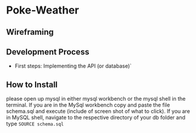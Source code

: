# Poke-Weather

## Wireframing


## Development Process
- First steps:
Implementing the API (or database)`

## How to Install
please open up mysql in either mysql workbench or the mysql shell in the terminal.  If you are in the MySql workbench copy and paste the file schema.sql and execute (include of screen shot of what to click).  If you are in MySQL shell, navigate to the respective directory of your db folder and type `SOURCE schema.sql`


